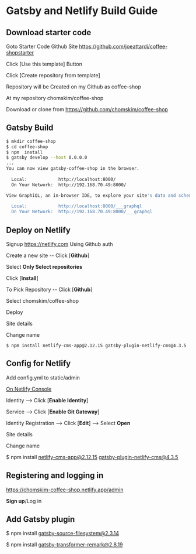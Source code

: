 
# Gatsby and Netlify Build Guide

## Download starter code

Goto Starter Code Github Site https://github.com/joeattardi/coffee-shopstarter  

Click [Use this template] Button  

Click [Create repository from template]  

Repository will be Created on my Github as coffee-shop  

At my repository chomskim/coffee-shop  

Download or clone from https://github.com/chomskim/coffee-shop  


## Gatsby Build 

```sh
$ mkdir coffee-shop  
$ cd coffee-shop  
$ npm  install
$ gatsby develop --host 0.0.0.0
...
You can now view gatsby-coffee-shop in the browser.
⠀
  Local:            http://localhost:8000/
  On Your Network:  http://192.168.70.49:8000/

View GraphiQL, an in-browser IDE, to explore your site's data and schema
⠀
  Local:            http://localhost:8000/___graphql
  On Your Network:  http://192.168.70.49:8000/___graphql

```

## Deploy on Netlify

Signup https://netlify.com Using Github auth

Create a new site -- Click [**Github**]

Select **Only Select repositories**

Click [**Install**]

To Pick Repository -- Click [**Github**]

Select chomskim/coffee-shop

Deploy  

Site details  

Change name  


`$ npm install netlify-cms-app@2.12.15 gatsby-plugin-netlify-cms@4.3.5`

## Config for Netlify

Add config.yml to static/admin

[On Netlify Console](https://app.netlify.com/sites/chomskim-coffee-shop/settings/general)

Identity --> Click [**Enable Identity**]

Service --> Click [**Enable Git Gateway**]

Identity Registration --> Click [**Edit**] --> Select **Open**


Site details  

Change name  


$ npm install netlify-cms-app@2.12.15 gatsby-plugin-netlify-cms@4.3.5


## Registering and logging in

https://chomskim-coffee-shop.netlify.app/admin

**Sign up**/Log in


## Add Gatsby plugin

$ npm install gatsby-source-filesystem@2.3.14

$ npm install gatsby-transformer-remark@2.8.19





